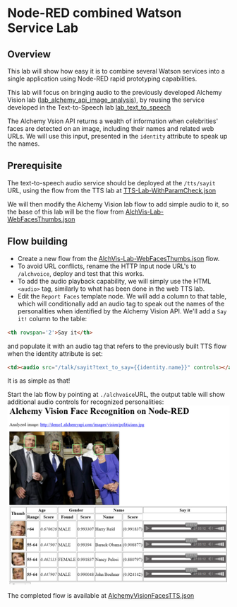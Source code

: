 # Node-RED combined Watson Service Lab
## Overview
This lab will show how easy it is to combine several Watson services into a single application using Node-RED rapid prototyping capabilities.  

This lab will focus on bringing audio to the previously developed Alchemy Vision lab ([lab_alchemy_api_image_analysis](..\..\watson_services_labs\alchemy_api_image_analysis\lab_alchemy_api_image_analysis.md)), by reusing the service developed in the Text-to-Speech lab [lab_text_to_speech](..\..\watson_services_labs\text_to_speech\lab_text_to_speech.md)

The Alchemy Vsion API returns a wealth of information when celebrities' faces are detected on an image, including their names and related web URLs. We will use this input, presented in the `identity` attribute to speak up the names.

## Prerequisite
The text-to-speech audio service should be deployed at the `/tts/sayit` URL, using the flow from the TTS lab at [TTS-Lab-WithParamCheck.json](..\..\watson_services_labs\text_to_speech\TTS-Lab-WithParamCheck.json)

We will then modify the Alchemy Vision lab flow to add simple audio to it, so the base of this lab will be the flow from [AlchVis-Lab-WebFacesThumbs.json](..\..\watson_services_labs\alchemy_api_image_analysis\AlchVis-Lab-WebFacesThumbs.json)

## Flow building
 - Create a new flow from the [AlchVis-Lab-WebFacesThumbs.json](..\..\watson_services_labs\alchemy_api_image_analysis\AlchVis-Lab-WebFacesThumbs.json) flow.
 - To avoid URL conflicts, rename the HTTP Input node URL's to `/alchvoice`, deploy and test that this works.
 - To add the audio playback capability, we will simply use the HTML `<audio>` tag, similarly to what has been done in the web TTS lab.
 - Edit the `Report Faces` template node. We will add a column to that table, which will conditionally add an audio tag to speak out the names of the personalities when identified by the Alchemy Vision API.  We'll add a `Say it!` column to the table:
 ```HTML
 <th rowspan='2'>Say it</th>
```
and populate it with an audio tag that refers to the previously built TTS flow when the identity attribute is set:  
```HTML
<td><audio src="/talk/sayit?text_to_say={{identity.name}}" controls></audio></td>
```
It is as simple as that!

Start the lab flow by pointing at `./alchvoice`URL, the output table will show additional audio controls for recognized personalities:  
![AlchemyVisionFacesTTS_Screenshot](images/AlchemyVisionFacesTTS_Screenshot.png)

The completed flow is available at [AlchemyVisionFacesTTS.json](AlchemyVisionFacesTTS.json)
